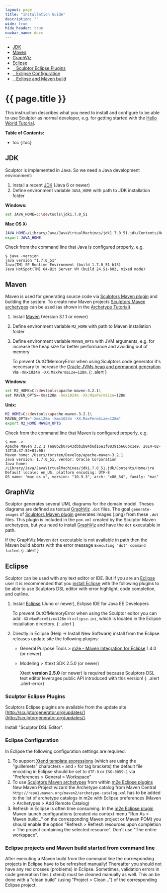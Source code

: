 ```yaml
---
layout: page
title: "Installation Guide"
description: ""
wide: true
hide_header: true
navbar_name: docs
---
```

<div class="row">
  <div class="sidebar span3">
    <ul id="sidenav" class="nav nav-list affix">
      <li class="active"><a href="#jdk">JDK</a></li>
      <li><a href="#maven">Maven</a></li>
      <li><a href="#graphviz">GraphViz</a></li>
      <li><a href="#eclipse">Eclipse</a></li>
      <li><a href="#sculptor-eclipse-plugins">&nbsp;&nbsp;&nbsp;Sculptor Eclipse Plugins</a></li>
      <li><a href="#eclipse-configuration">&nbsp;&nbsp;&nbsp;Eclipse Configuration</a></li>
      <li><a href="#eclipse-projects-and-maven-build-started-from-command-line">&nbsp;&nbsp;&nbsp;Eclipse and Maven build</a></li>
    </ul>
  </div>
  <div class="span9">
    <div class="page-header">
      <h1>{{ page.title }}</h1>
    </div>
    <div markdown="1">

This instruction describes what you need to install and configure to be able to use Sculptor as normal developer, e.g. for getting started with the [Hello World Tutorial](hello-world-tutorial).

**Table of Contents:**

* toc
{:toc}


## JDK

Sculptor is implemented in Java. So we need a Java development environment:

1. Install a recent [JDK](http://www.oracle.com/technetwork/java/javase/downloads/) (Java 6 or newer)
2. Define environment variable `JAVA_HOME` with path to JDK installation folder

**Windows:**

~~~ sh
set JAVA_HOME=c:\devtools\jdk1.7.0_51
~~~

**Mac OS X:**

~~~ sh
JAVA_HOME=/Library/Java/JavaVirtualMachines/jdk1.7.0_51.jdk/Contents/Home
export JAVA_HOME
~~~

Check from the command line that Java is configured properly, e.g.

~~~
$ java -version
java version "1.7.0_51"
Java(TM) SE Runtime Environment (build 1.7.0_51-b13)
Java HotSpot(TM) 64-Bit Server VM (build 24.51-b03, mixed mode)
~~~


## Maven

Maven is used for generating source code via [Sculptors Maven plugin](maven-plugin) and building the system. To create new Maven projects [Sculptors Maven archetypes](maven-archetypes) can be used (as shown in the [Archetype Tutorial](archetype-tutorial)).

1. Install [Maven](http://maven.apache.org/download.html) (Version 3.1.1 or newer)
2. Define environment variable `M2_HOME` with path to Maven installation folder
2. Define environment variable `MAVEN_OPTS` with JVM arguments, e.g. for increase the heap size for better performance and avoiding out of memory

   To prevent OutOfMemoryError when using Sculptors code generator it's neccesary to increase the [Oracle JVMs heap and permanent generation](https://blogs.oracle.com/jonthecollector/entry/presenting_the_permanent_generation) via `-Xmx1024m -XX:MaxPermSize=128m`.
   {: .alert }

**Windows:**

~~~ sh
set M2_HOME=C:\devtools\apache-maven-3.2.1\
set MAVEN_OPTS=-Xms128m -Xmx1024m -XX:MaxPermSize=128m
~~~

**Unix:**

~~~ sh
M2_HOME=C:\devtools\apache-maven-3.2.1\
MAVEN_OPTS="-Xms128m -Xmx1024m -XX:MaxPermSize=128m"
export M2_HOME MAVEN_OPTS
~~~

Check from the command line that Maven is configured properly, e.g.

~~~
$ mvn -v
Apache Maven 3.2.1 (ea8b2b07643dbb1b84b6d16e1f08391b666bc1e9; 2014-02-14T18:37:52+01:00)
Maven home: /Users/torsten/Develop/apache-maven-3.2.1
Java version: 1.7.0_51, vendor: Oracle Corporation
Java home: /Library/Java/JavaVirtualMachines/jdk1.7.0_51.jdk/Contents/Home/jre
Default locale: en_US, platform encoding: UTF-8
OS name: "mac os x", version: "10.9.3", arch: "x86_64", family: "mac"
~~~


## GraphViz

Sculptor generates several UML diagrams for the domain model. Theses diagrams are defined as textual [GraphViz](http://www.graphviz.org/) `.dot` files.
The goal `generate-images` of [Sculptors Maven plugin](maven-plugin) generates images (.png) from these `.dot` files. This plugin is included in the `pom.xml`
created by the Sculptor Maven archetypes, but you need to install [GraphViz](http://www.graphviz.org/) and have the `dot` executable in path.

If the GraphViz Maven `dot` executable is not available in path then the Maven build aborts with the error message `Executing 'dot' command failed`.
{: .alert }


## Eclipse

Sculptor can be used with any text editor or IDE. But if you are an [Eclipse](http://eclipse.org/) user it is recommended that you
[install Eclipse](http://eclipse.org/downloads/) with the following plugins to be able to use Sculptors DSL editor with error highlight, code completion, and outline.

1. Install [Eclipse](http://www.eclipse.org/downloads/) (Juno or newer), Eclipse IDE for Java EE Developers

   To prevent OutOfMemoryError when using the Sculptor editor you can add `-XX:MaxPermSize=128m` in `eclipse.ini`, which is located in the Eclipse installation directory.
   {: .alert }

2. Directly in Eclipse (Help -> Install New Software) install from the Eclipse releases update site the following plugins:
   * General Purpose Tools > [m2e - Maven Integration for Eclipse](http://www.eclipse.org/m2e/) 1.4.0 (or newer)
   * Modeling > Xtext SDK 2.5.0 (or newer)

     Xtext **version 2.5.0** (or newer) is required because Sculptors DSL text editor leverages public API introduced with this version!
     {: .alert .alert-error}


### Sculptor Eclipse Plugins

Sculptors Eclipse plugins are available from the update site [http://sculptorgenerator.org/updates/](http://sculptorgenerator.org/updates/).
 
Install "Sculptor DSL Editor".


### Eclipse Configuration

In Eclipse the following configuration settings are required:

1. To support [Xtend template expressions](http://www.eclipse.org/xtend/documentation.html#templates) (which are using the "guillemets" characters `«` and `»` for tag brackets) the default file encoding in Eclipse should be set to `UTF-8` or `ISO-8859-1` via "Preferences > General > Workspace"
2. To use [Sculptors Maven archetypes](maven-archetypes) from within [m2e Eclipse plugins](http://www.eclipse.org/m2e/) New Maven Project wizard the Archetype catalog from Maven Central `http://repo1.maven.org/maven2/archetype-catalog.xml` has to be added to the list of archetype catalogs in m2e with Eclipse preferences (Maven > Archetypes > Add Remote Catalog)
3. Refresh in Eclipse is often time consuming. In the [m2e Eclipse plugin](http://www.eclipse.org/m2e/) Maven launch configurations (created via context menu "Run As > Maven build..." on the corresponding Maven project or Maven POM) you should enable the option "Refresh > Refresh resources upon completion > The project containing the selected resource". Don't use "The entire workspace".


### Eclipse projects and Maven build started from command line

After executing a Maven build from the command line the corresponding projects in Eclipse have to be refreshed manually! Thereafter you should not have any red crosses (problems) in Eclipse. Sometimes, validation errors in code generation files (.xtend) must be cleaned manually as well. This an be done with a "clean build" (using "Project > Clean...") of the corresponding Eclipse project.

  </div>
</div>

